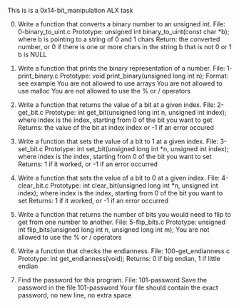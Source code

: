This is is a 0x14-bit_manipulation ALX task

0. Write a function that converts a binary number to an unsigned int.
File: 0-binary_to_uint.c
Prototype: unsigned int binary_to_uint(const char *b);
where b is pointing to a string of 0 and 1 chars
Return: the converted number, or 0 if
there is one or more chars in the string b that is not 0 or 1
b is NULL

1. Write a function that prints the binary representation of a number.
File: 1-print_binary.c
Prototype: void print_binary(unsigned long int n);
Format: see example
You are not allowed to use arrays
You are not allowed to use malloc
You are not allowed to use the % or / operators

2. Write a function that returns the value of a bit at a given index.
File: 2-get_bit.c
Prototype: int get_bit(unsigned long int n, unsigned int index);
where index is the index, starting from 0 of the bit you want to get
Returns: the value of the bit at index index or -1 if an error occured

3. Write a function that sets the value of a bit to 1 at a given index.
File: 3-set_bit.c
Prototype: int set_bit(unsigned long int *n, unsigned int index);
where index is the index, starting from 0 of the bit you want to set
Returns: 1 if it worked, or -1 if an error occurred

4. Write a function that sets the value of a bit to 0 at a given index.
File: 4-clear_bit.c
Prototype: int clear_bit(unsigned long int *n, unsigned int index);
where index is the index, starting from 0 of the bit you want to set
Returns: 1 if it worked, or -1 if an error occurred

5. Write a function that returns the number of bits you would need to flip to get from one number to another.
File: 5-flip_bits.c
Prototype: unsigned int flip_bits(unsigned long int n, unsigned long int m);
You are not allowed to use the % or / operators

6. Write a function that checks the endianness.
File: 100-get_endianness.c
Prototype: int get_endianness(void);
Returns: 0 if big endian, 1 if little endian

7. Find the password for this program.
File: 101-password
Save the password in the file 101-password
Your file should contain the exact password, no new line, no extra space


